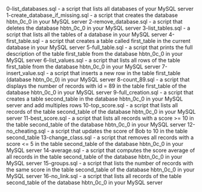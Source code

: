 0-list_databases.sql - a script that lists all databases of your MySQL server
1-create_database_if_missing.sql - a script that creates the database hbtn_0c_0 in your MySQL server
2-remove_database.sql - a script that deletes the database hbtn_0c_0 in your MySQL server
3-list_tables.sql - a script that lists all the tables of a database in your MySQL server
4-first_table.sql - a script that creates a table called first_table in the current database in your MySQL server
5-full_table.sql - a script that prints the full description of the table first_table from the database hbtn_0c_0 in your MySQL server
6-list_values.sql - a script that lists all rows of the table first_table from the database hbtn_0c_0 in your MySQL server
7-insert_value.sql - a script that inserts a new row in the table first_table (database hbtn_0c_0) in your MySQL server
8-count_89.sql - a script that displays the number of records with id = 89 in the table first_table of the database hbtn_0c_0 in your MySQL server
9-full_creation.sql - a script that creates a table second_table in the database hbtn_0c_0 in your MySQL server and add multiples rows
10-top_score.sql - a script that lists all records of the table second_table of the database hbtn_0c_0 in your MySQL server
11-best_score.sql - a script that lists all records with a score >= 10 in the table second_table of the database hbtn_0c_0 in your MySQL server
12-no_cheating.sql - a script that updates the score of Bob to 10 in the table second_table
13-change_class.sql - a script that removes all records with a score <= 5 in the table second_table of the database hbtn_0c_0 in your MySQL server
14-average.sql - a script that computes the score average of all records in the table second_table of the database hbtn_0c_0 in your MySQL server
15-groups.sql - a script that lists the number of records with the same score in the table second_table of the database hbtn_0c_0 in your MySQL server
16-no_link.sql - a script that lists all records of the table second_table of the database hbtn_0c_0 in your MySQL server

